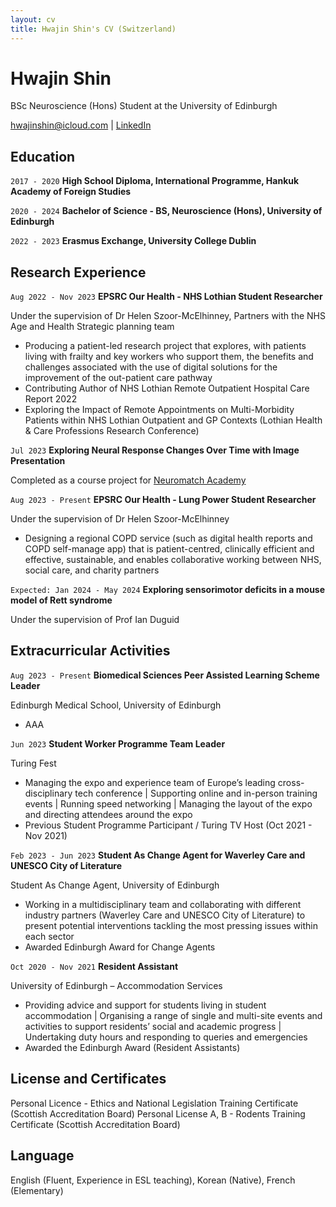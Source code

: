 ```yaml
---
layout: cv
title: Hwajin Shin's CV (Switzerland)
---
```

# Hwajin Shin
BSc Neuroscience (Hons) Student at the University of Edinburgh

<div id="webaddress">
<a href="hwajinshin@icloud.com">hwajinshin@icloud.com</a>
| <a href="https://www.linkedin.com/in/hwajin-shin-227276200">LinkedIn</a>
</div>

## Education

`2017 - 2020`
__High School Diploma, International Programme, Hankuk Academy of Foreign Studies__

`2020 - 2024`
__Bachelor of Science - BS, Neuroscience (Hons), University of Edinburgh__ 

`2022 - 2023`
__Erasmus Exchange, University College Dublin__

## Research Experience

`Aug 2022 - Nov 2023`
__EPSRC Our Health - NHS Lothian Student Researcher__

Under the supervision of Dr Helen Szoor-McElhinney, Partners with the NHS Age and Health Strategic planning team

- Producing a patient-led research project that explores, with patients living with frailty and key workers who support them, the benefits and challenges associated with the use of digital solutions for the improvement of the out-patient care pathway 
- Contributing Author of NHS Lothian Remote Outpatient Hospital Care Report 2022
- Exploring the Impact of Remote Appointments on Multi-Morbidity Patients within NHS Lothian Outpatient and GP Contexts (Lothian Health & Care Professions Research Conference)

`Jul 2023`
__Exploring Neural Response Changes Over Time with Image Presentation__

Completed as a course project for <a href="https://portal.neuromatchacademy.org/certificate/58b76ab7-d0b1-40b8-99b2-1d26763916ac"> Neuromatch Academy</a>

`Aug 2023 - Present`
__EPSRC Our Health - Lung Power Student Researcher__

Under the supervision of Dr Helen Szoor-McElhinney

- Designing a regional COPD service (such as digital health reports and COPD self-manage app) that is patient-centred, clinically efficient and effective, sustainable, and enables collaborative working between NHS, social care, and charity partners 

`Expected: Jan 2024 - May 2024`
__Exploring sensorimotor deficits in a mouse model of Rett syndrome__

Under the supervision of Prof Ian Duguid

## Extracurricular Activities

`Aug 2023 - Present`
__Biomedical Sciences Peer Assisted Learning Scheme Leader__

Edinburgh Medical School, University of Edinburgh

- AAA

`Jun 2023`
__Student Worker Programme Team Leader__

Turing Fest

- Managing the expo and experience team of Europe’s leading cross-disciplinary tech conference | Supporting online and in-person training events | Running speed networking | Managing the layout of the expo and directing attendees around the expo
- Previous Student Programme Participant / Turing TV Host (Oct 2021 - Nov 2021)

`Feb 2023 - Jun 2023`
__Student As Change Agent for Waverley Care and UNESCO City of Literature__

Student As Change Agent, University of Edinburgh

- Working in a multidisciplinary team and collaborating with different industry partners (Waverley Care and UNESCO City of Literature) to present potential interventions tackling the most pressing issues within each sector
- Awarded Edinburgh Award for Change Agents

`Oct 2020 - Nov 2021`
__Resident Assistant__

University of Edinburgh – Accommodation Services

- Providing advice and support for students living in student accommodation | Organising a range of single and multi-site events and activities to support residents’ social and academic progress | Undertaking duty hours and responding to queries and emergencies
- Awarded the Edinburgh Award (Resident Assistants)

## License and Certificates 

Personal Licence - Ethics and National Legislation Training Certificate (Scottish Accreditation Board)
Personal License A, B - Rodents Training Certificate (Scottish Accreditation Board)

## Language

English (Fluent, Experience in ESL teaching), Korean (Native), French (Elementary)

<!-- ### Footer

Last updated: Nov 2023 -->


